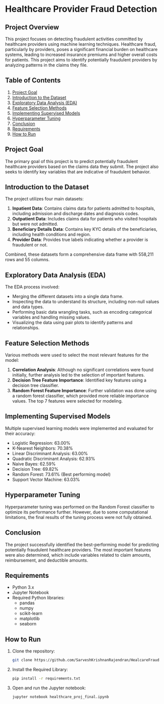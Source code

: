 # Healthcare Provider Fraud Detection

## Project Overview

This project focuses on detecting fraudulent activities committed by healthcare providers using machine learning techniques. Healthcare fraud, particularly by providers, poses a significant financial burden on healthcare systems, leading to increased insurance premiums and higher overall costs for patients. This project aims to identify potentially fraudulent providers by analyzing patterns in the claims they file.

## Table of Contents

1. [Project Goal](#project-goal)
2. [Introduction to the Dataset](#introduction-to-the-dataset)
3. [Exploratory Data Analysis (EDA)](#exploratory-data-analysis-eda)
4. [Feature Selection Methods](#feature-selection-methods)
5. [Implementing Supervised Models](#implementing-supervised-models)
6. [Hyperparameter Tuning](#hyperparameter-tuning)
7. [Conclusion](#conclusion)
8. [Requirements](#requirements)
9. [How to Run](#how-to-run)

## Project Goal

The primary goal of this project is to predict potentially fraudulent healthcare providers based on the claims data they submit. The project also seeks to identify key variables that are indicative of fraudulent behavior.

## Introduction to the Dataset

The project utilizes four main datasets:

1. **Inpatient Data**: Contains claims data for patients admitted to hospitals, including admission and discharge dates and diagnosis codes.
2. **Outpatient Data**: Includes claims data for patients who visited hospitals but were not admitted.
3. **Beneficiary Details Data**: Contains key KYC details of the beneficiaries, including health conditions and region.
4. **Provider Data**: Provides true labels indicating whether a provider is fraudulent or not.

Combined, these datasets form a comprehensive data frame with 558,211 rows and 55 columns.

## Exploratory Data Analysis (EDA)

The EDA process involved:

- Merging the different datasets into a single data frame.
- Inspecting the data to understand its structure, including non-null values and data types.
- Performing basic data wrangling tasks, such as encoding categorical variables and handling missing values.
- Visualizing the data using pair plots to identify patterns and relationships.

## Feature Selection Methods

Various methods were used to select the most relevant features for the model:

1. **Correlation Analysis**: Although no significant correlations were found initially, further analysis led to the selection of important features.
2. **Decision Tree Feature Importance**: Identified key features using a decision tree classifier.
3. **Random Forest Feature Importance**: Further validation was done using a random forest classifier, which provided more reliable importance values. The top 7 features were selected for modeling.

## Implementing Supervised Models

Multiple supervised learning models were implemented and evaluated for their accuracy:

- Logistic Regression: 63.00%
- K-Nearest Neighbors: 70.38%
- Linear Discriminant Analysis: 63.00%
- Quadratic Discriminant Analysis: 62.93%
- Naive Bayes: 62.59%
- Decision Tree: 69.82%
- Random Forest: 73.61% (Best performing model)
- Support Vector Machine: 63.03%

## Hyperparameter Tuning

Hyperparameter tuning was performed on the Random Forest classifier to optimize its performance further. However, due to some computational limitations, the final results of the tuning process were not fully obtained.

## Conclusion

The project successfully identified the best-performing model for predicting potentially fraudulent healthcare providers. The most important features were also determined, which include variables related to claim amounts, reimbursement, and deductible amounts.

## Requirements

- Python 3.x
- Jupyter Notebook
- Required Python libraries:
  - pandas
  - numpy
  - scikit-learn 
  - matplotlib
  - seaborn

## How to Run

1. Clone the repository:
   ```bash
   git clone https://github.com/SarveshKrishnanRajendran/HealcareFraudDetection.git
2. Install the Required Library:
   ```bash
   pip install -r requirements.txt
3. Open and run the Jupyter notebook:
   ```bash
   jupyter notebook healthcare_proj_final.ipynb
